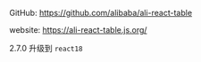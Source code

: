 GitHub: https://github.com/alibaba/ali-react-table

website: https://ali-react-table.js.org/

2.7.0
升级到 `react18`